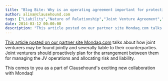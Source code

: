 ```yaml
---
title: "Blog Bite: Why is an operating agreement important for protecting the joint venturer's individual interests?"
author: alina@clausehound.com
tags: ["Liability","Nature of Relationship","Joint Venture Agreement","Mondaq","Learn","UK"]
date: 2014-03-12 00:00:00
description: "This article posted on our partner site Mondaq.com talks about how joint venturers may be found jointly and severally liable to their counterparties. Joint venturers should proactively plan for the a..."
---
```


[This article posted on our partner site Mondaq.com](http://www.mondaq.com/x/298684/Corporate+Governance/The+Joint+Operating+Agreement) talks about how joint venturers may be found jointly and severally liable to their counterparties. Joint venturers should proactively plan for the arrangement between them for managing the JV operations and allocating risk and liability.

This comes to you as a part of Clausehound's exciting new collaboration with Mondaq!